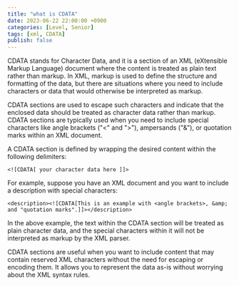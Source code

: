 ```yaml
---
title: "what is CDATA"
date: 2023-06-22 22:00:00 +0900
categories: [Level, Senior]
tags: [xml, CDATA]
publish: false
---
```


CDATA stands for Character Data, and it is a section of an XML (eXtensible Markup Language) document where the content is treated as plain text rather than markup. In XML, markup is used to define the structure and formatting of the data, but there are situations where you need to include characters or data that would otherwise be interpreted as markup.

CDATA sections are used to escape such characters and indicate that the enclosed data should be treated as character data rather than markup. CDATA sections are typically used when you need to include special characters like angle brackets ("<" and ">"), ampersands ("&"), or quotation marks within an XML document.

A CDATA section is defined by wrapping the desired content within the following delimiters:

```
<![CDATA[ your character data here ]]>
```

For example, suppose you have an XML document and you want to include a description with special characters:

```
<description><![CDATA[This is an example with <angle brackets>, &amp; and "quotation marks".]]></description>
```

In the above example, the text within the CDATA section will be treated as plain character data, and the special characters within it will not be interpreted as markup by the XML parser.

CDATA sections are useful when you want to include content that may contain reserved XML characters without the need for escaping or encoding them. It allows you to represent the data as-is without worrying about the XML syntax rules.
